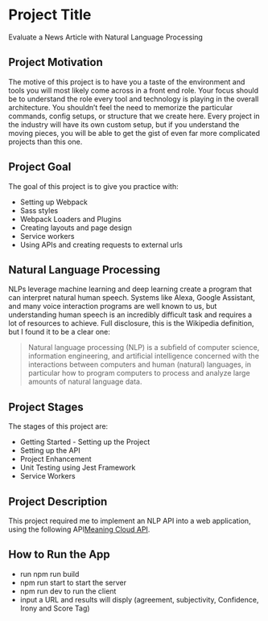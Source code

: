 # Project Title

Evaluate a News Article with Natural Language Processing

## Project Motivation

The motive of this project is to have you a taste of the environment and tools you will most likely come across in a front end role. Your focus should be to understand the role every tool and technology is playing in the overall architecture. You shouldn’t feel the need to memorize the particular commands, config setups, or structure that we create here. Every project in the industry will have its own custom setup, but if you understand the moving pieces, you will be able to get the gist of even far more complicated projects than this one.

## Project Goal

The goal of this project is to give you practice with:

- Setting up Webpack
- Sass styles
- Webpack Loaders and Plugins
- Creating layouts and page design
- Service workers
- Using APIs and creating requests to external urls

## Natural Language Processing

NLPs leverage machine learning and deep learning create a program that can interpret natural human speech. Systems like Alexa, Google Assistant, and many voice interaction programs are well known to us, but understanding human speech is an incredibly difficult task and requires a lot of resources to achieve. Full disclosure, this is the Wikipedia definition, but I found it to be a clear one:

> Natural language processing (NLP) is a subfield of computer science, information engineering, and artificial intelligence
> concerned with the interactions between computers and human (natural) languages, in particular how to program computers to
> process and analyze large amounts of natural language data.

## Project Stages

The stages of this project are:

- Getting Started - Setting up the Project
- Setting up the API
- Project Enhancement
- Unit Testing using Jest Framework
- Service Workers

## Project Description

This project required me to implement an NLP API into a web application, using the following API<a href="https://www.meaningcloud.com/developer/sentiment-analysis">Meaning Cloud API</a>.

## How to Run the App

- run npm run build
- npm run start to start the server
- npm run dev to run the client
- input a URL and results will disply (agreement, subjectivity, Confidence, Irony and Score Tag)
